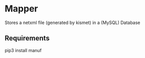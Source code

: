 # Mapper
Stores a netxml file (generated by kismet) in a (MySQL) Database

## Requirements
pip3 install manuf
